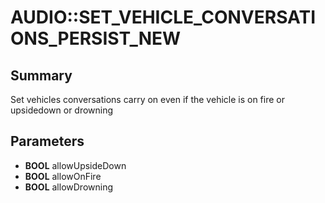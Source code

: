 # AUDIO::SET_VEHICLE_CONVERSATIONS_PERSIST_NEW

## Summary
Set vehicles conversations carry on even if the vehicle is on fire or upsidedown or drowning

## Parameters
* **BOOL** allowUpsideDown
* **BOOL** allowOnFire
* **BOOL** allowDrowning